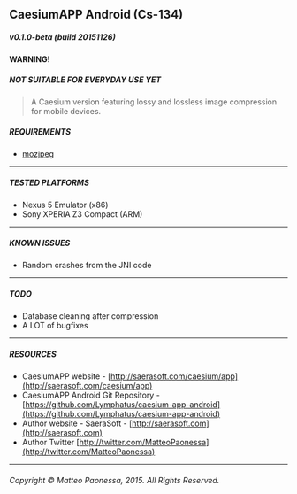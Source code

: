 ## CaesiumAPP Android (Cs-134)

##### v0.1.0-beta (build 20151126)

#### WARNING!
##### NOT SUITABLE FOR EVERYDAY USE YET


> A Caesium version featuring lossy and lossless image compression for mobile devices.


##### REQUIREMENTS
* [mozjpeg](https://github.com/mozilla/mozjpeg)

----------

##### TESTED PLATFORMS
* Nexus 5 Emulator (x86)
* Sony XPERIA Z3 Compact (ARM)

----------

##### KNOWN ISSUES
* Random crashes from the JNI code

----------

##### TODO
* Database cleaning after compression
* A LOT of bugfixes

----------

##### RESOURCES
* CaesiumAPP website - [http://saerasoft.com/caesium/app](http://saerasoft.com/caesium/app)
* CaesiumAPP Android Git Repository - [https://github.com/Lymphatus/caesium-app-android](https://github.com/Lymphatus/caesium-app-android)
* Author website - SaeraSoft - [http://saerasoft.com](http://saerasoft.com)
* Author Twitter [http://twitter.com/MatteoPaonessa](http://twitter.com/MatteoPaonessa)

----------

###### Copyright &copy; Matteo Paonessa, 2015. All Rights Reserved.
